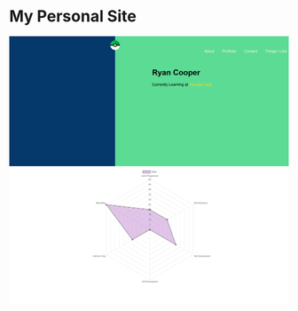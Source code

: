 # My Personal Site
<img src="images/websitev2.png" title="screenshot of site">

<img src="images/site-screenshot2.png" title="screenshot of site">

